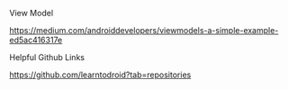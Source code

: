 
View Model

https://medium.com/androiddevelopers/viewmodels-a-simple-example-ed5ac416317e

Helpful Github Links

https://github.com/learntodroid?tab=repositories
